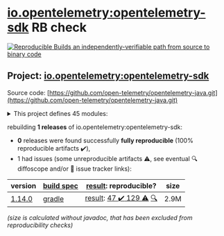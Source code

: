 [io.opentelemetry:opentelemetry-sdk](https://search.maven.org/artifact/io.opentelemetry/opentelemetry-sdk/) RB check
=======

[![Reproducible Builds](https://reproducible-builds.org/images/logos/rb.svg) an independently-verifiable path from source to binary code](https://reproducible-builds.org/)

## Project: [io.opentelemetry:opentelemetry-sdk](https://search.maven.org/artifact/io.opentelemetry/opentelemetry-sdk/)

Source code: [https://github.com/open-telemetry/opentelemetry-java.git](https://github.com/open-telemetry/opentelemetry-java.git)

<details><summary>This project defines 45 modules:</summary>

* [io.opentelemetry:opentelemetry-api](https://search.maven.org/artifact/io.opentelemetry/opentelemetry-api/)
* [io.opentelemetry:opentelemetry-bom](https://search.maven.org/artifact/io.opentelemetry/opentelemetry-bom/)
* [io.opentelemetry:opentelemetry-bom-alpha](https://search.maven.org/artifact/io.opentelemetry/opentelemetry-bom-alpha/)
* [io.opentelemetry:opentelemetry-context](https://search.maven.org/artifact/io.opentelemetry/opentelemetry-context/)
* [io.opentelemetry:opentelemetry-exporter-jaeger](https://search.maven.org/artifact/io.opentelemetry/opentelemetry-exporter-jaeger/)
* [io.opentelemetry:opentelemetry-exporter-jaeger-proto](https://search.maven.org/artifact/io.opentelemetry/opentelemetry-exporter-jaeger-proto/)
* [io.opentelemetry:opentelemetry-exporter-jaeger-thrift](https://search.maven.org/artifact/io.opentelemetry/opentelemetry-exporter-jaeger-thrift/)
* [io.opentelemetry:opentelemetry-exporter-logging](https://search.maven.org/artifact/io.opentelemetry/opentelemetry-exporter-logging/)
* [io.opentelemetry:opentelemetry-exporter-logging-otlp](https://search.maven.org/artifact/io.opentelemetry/opentelemetry-exporter-logging-otlp/)
* [io.opentelemetry:opentelemetry-exporter-otlp](https://search.maven.org/artifact/io.opentelemetry/opentelemetry-exporter-otlp/)
* [io.opentelemetry:opentelemetry-exporter-otlp-common](https://search.maven.org/artifact/io.opentelemetry/opentelemetry-exporter-otlp-common/)
* [io.opentelemetry:opentelemetry-exporter-otlp-http-logs](https://search.maven.org/artifact/io.opentelemetry/opentelemetry-exporter-otlp-http-logs/)
* [io.opentelemetry:opentelemetry-exporter-otlp-http-metrics](https://search.maven.org/artifact/io.opentelemetry/opentelemetry-exporter-otlp-http-metrics/)
* [io.opentelemetry:opentelemetry-exporter-otlp-http-trace](https://search.maven.org/artifact/io.opentelemetry/opentelemetry-exporter-otlp-http-trace/)
* [io.opentelemetry:opentelemetry-exporter-otlp-logs](https://search.maven.org/artifact/io.opentelemetry/opentelemetry-exporter-otlp-logs/)
* [io.opentelemetry:opentelemetry-exporter-otlp-metrics](https://search.maven.org/artifact/io.opentelemetry/opentelemetry-exporter-otlp-metrics/)
* [io.opentelemetry:opentelemetry-exporter-otlp-trace](https://search.maven.org/artifact/io.opentelemetry/opentelemetry-exporter-otlp-trace/)
* [io.opentelemetry:opentelemetry-exporter-prometheus](https://search.maven.org/artifact/io.opentelemetry/opentelemetry-exporter-prometheus/)
* [io.opentelemetry:opentelemetry-exporter-zipkin](https://search.maven.org/artifact/io.opentelemetry/opentelemetry-exporter-zipkin/)
* [io.opentelemetry:opentelemetry-extension-annotations](https://search.maven.org/artifact/io.opentelemetry/opentelemetry-extension-annotations/)
* [io.opentelemetry:opentelemetry-extension-aws](https://search.maven.org/artifact/io.opentelemetry/opentelemetry-extension-aws/)
* [io.opentelemetry:opentelemetry-extension-incubator](https://search.maven.org/artifact/io.opentelemetry/opentelemetry-extension-incubator/)
* [io.opentelemetry:opentelemetry-extension-kotlin](https://search.maven.org/artifact/io.opentelemetry/opentelemetry-extension-kotlin/)
* [io.opentelemetry:opentelemetry-extension-noop-api](https://search.maven.org/artifact/io.opentelemetry/opentelemetry-extension-noop-api/)
* [io.opentelemetry:opentelemetry-extension-trace-propagators](https://search.maven.org/artifact/io.opentelemetry/opentelemetry-extension-trace-propagators/)
* [io.opentelemetry:opentelemetry-micrometer1-shim](https://search.maven.org/artifact/io.opentelemetry/opentelemetry-micrometer1-shim/)
* [io.opentelemetry:opentelemetry-opencensus-shim](https://search.maven.org/artifact/io.opentelemetry/opentelemetry-opencensus-shim/)
* [io.opentelemetry:opentelemetry-opentracing-shim](https://search.maven.org/artifact/io.opentelemetry/opentelemetry-opentracing-shim/)
* [io.opentelemetry:opentelemetry-sdk](https://search.maven.org/artifact/io.opentelemetry/opentelemetry-sdk/)
* [io.opentelemetry:opentelemetry-sdk-common](https://search.maven.org/artifact/io.opentelemetry/opentelemetry-sdk-common/)
* [io.opentelemetry:opentelemetry-sdk-extension-autoconfigure](https://search.maven.org/artifact/io.opentelemetry/opentelemetry-sdk-extension-autoconfigure/)
* [io.opentelemetry:opentelemetry-sdk-extension-autoconfigure-spi](https://search.maven.org/artifact/io.opentelemetry/opentelemetry-sdk-extension-autoconfigure-spi/)
* [io.opentelemetry:opentelemetry-sdk-extension-aws](https://search.maven.org/artifact/io.opentelemetry/opentelemetry-sdk-extension-aws/)
* [io.opentelemetry:opentelemetry-sdk-extension-jaeger-remote-sampler](https://search.maven.org/artifact/io.opentelemetry/opentelemetry-sdk-extension-jaeger-remote-sampler/)
* [io.opentelemetry:opentelemetry-sdk-extension-jfr-events](https://search.maven.org/artifact/io.opentelemetry/opentelemetry-sdk-extension-jfr-events/)
* [io.opentelemetry:opentelemetry-sdk-extension-metric-incubator](https://search.maven.org/artifact/io.opentelemetry/opentelemetry-sdk-extension-metric-incubator/)
* [io.opentelemetry:opentelemetry-sdk-extension-resources](https://search.maven.org/artifact/io.opentelemetry/opentelemetry-sdk-extension-resources/)
* [io.opentelemetry:opentelemetry-sdk-extension-tracing-incubator](https://search.maven.org/artifact/io.opentelemetry/opentelemetry-sdk-extension-tracing-incubator/)
* [io.opentelemetry:opentelemetry-sdk-extension-zpages](https://search.maven.org/artifact/io.opentelemetry/opentelemetry-sdk-extension-zpages/)
* [io.opentelemetry:opentelemetry-sdk-logs](https://search.maven.org/artifact/io.opentelemetry/opentelemetry-sdk-logs/)
* [io.opentelemetry:opentelemetry-sdk-logs-testing](https://search.maven.org/artifact/io.opentelemetry/opentelemetry-sdk-logs-testing/)
* [io.opentelemetry:opentelemetry-sdk-metrics](https://search.maven.org/artifact/io.opentelemetry/opentelemetry-sdk-metrics/)
* [io.opentelemetry:opentelemetry-sdk-testing](https://search.maven.org/artifact/io.opentelemetry/opentelemetry-sdk-testing/)
* [io.opentelemetry:opentelemetry-sdk-trace](https://search.maven.org/artifact/io.opentelemetry/opentelemetry-sdk-trace/)
* [io.opentelemetry:opentelemetry-semconv](https://search.maven.org/artifact/io.opentelemetry/opentelemetry-semconv/)
</details>

rebuilding **1 releases** of io.opentelemetry:opentelemetry-sdk:
- **0** releases were found successfully **fully reproducible** (100% reproducible artifacts :heavy_check_mark:),
- 1 had issues (some unreproducible artifacts :warning:, see eventual :mag: diffoscope and/or :memo: issue tracker links):

| version | [build spec](/BUILDSPEC.md) | [result](https://reproducible-builds.org/docs/jvm/): reproducible? | size |
| -- | --------- | ------ | -- |
| [1.14.0](https://search.maven.org/artifact/io.opentelemetry/opentelemetry-sdk/1.14.0/pom) | [gradle](opentelemetry-sdk-1.14.0.buildspec) | [result](opentelemetry-sdk-1.14.0.buildinfo): [47 :heavy_check_mark:  129 :warning:](opentelemetry-api-1.14.0.buildcompare) [:mag:](opentelemetry-sdk-1.14.0.diffoscope) | 2.9M |

<i>(size is calculated without javadoc, that has been excluded from reproducibility checks)</i>
